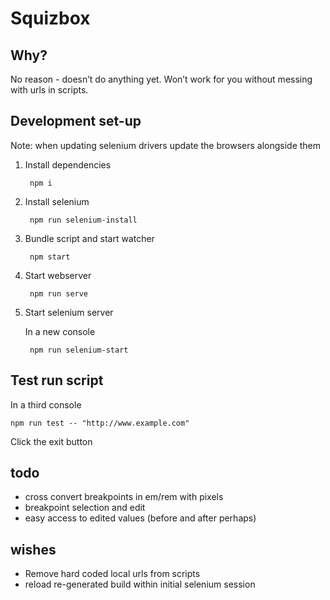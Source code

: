 # Squizbox

## Why?

No reason - doesn’t do anything yet.
Won’t work for you without messing with urls in scripts.

## Development set-up

Note: when updating selenium drivers update the browsers alongside them

1. Install dependencies

		npm i

2. Install selenium

		npm run selenium-install

3. Bundle script and start watcher

		npm start

4. Start webserver

		npm run serve

5. Start selenium server

	In a new console

		npm run selenium-start


## Test run script

In a third console

	npm run test -- "http://www.example.com"

Click the exit button


## todo

- cross convert breakpoints in em/rem with pixels
- breakpoint selection and edit
- easy access to edited values (before and after perhaps)

## wishes

- Remove hard coded local urls from scripts
- reload re-generated build within initial selenium session
